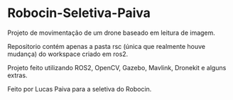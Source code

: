 # Robocin-Seletiva-Paiva
Projeto de movimentação de um drone baseado em leitura de imagem.

Repositorio contém apenas a pasta rsc (única que realmente houve mudança) do workspace criado em ros2.

Projeto feito utilizando ROS2, OpenCV, Gazebo, Mavlink, Dronekit e alguns extras.

Feito por Lucas Paiva para a seletiva do Robocin.
